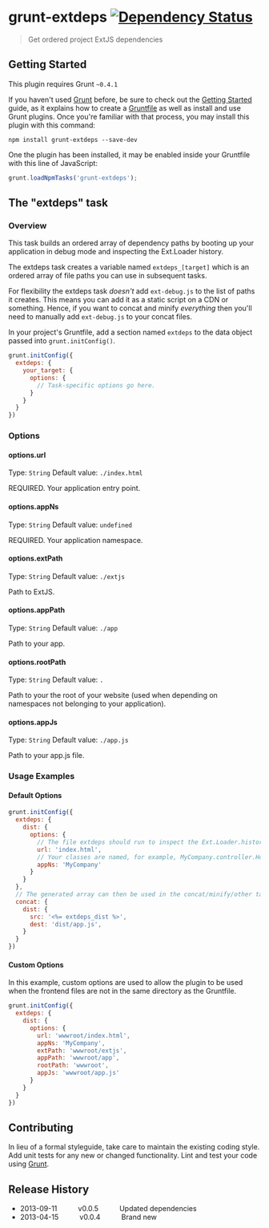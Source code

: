 # grunt-extdeps [![Dependency Status](https://david-dm.org/alanshaw/grunt-extdeps.png)](https://david-dm.org/alanshaw/grunt-extdeps)

> Get ordered project ExtJS dependencies

## Getting Started
This plugin requires Grunt `~0.4.1`

If you haven't used [Grunt](http://gruntjs.com/) before, be sure to check out the [Getting Started](http://gruntjs.com/getting-started) guide, as it explains how to create a [Gruntfile](http://gruntjs.com/sample-gruntfile) as well as install and use Grunt plugins. Once you're familiar with that process, you may install this plugin with this command:

```shell
npm install grunt-extdeps --save-dev
```

One the plugin has been installed, it may be enabled inside your Gruntfile with this line of JavaScript:

```js
grunt.loadNpmTasks('grunt-extdeps');
```

## The "extdeps" task


### Overview

This task builds an ordered array of dependency paths by booting up your application in debug mode and inspecting the Ext.Loader history. 

The extdeps task creates a variable named `extdeps_[target]` which is an ordered array of file paths you can use in subsequent tasks.

For flexibility the extdeps task _doesn't_ add `ext-debug.js` to the list of paths it creates. This means you can add it as a static script on a CDN or something. Hence, if you want to concat and minify _everything_ then you'll need to manually add `ext-debug.js` to your concat files.

In your project's Gruntfile, add a section named `extdeps` to the data object passed into `grunt.initConfig()`.

```js
grunt.initConfig({
  extdeps: {
    your_target: {
      options: {
        // Task-specific options go here.
      }
    }
  }
})
```


### Options

#### options.url
Type: `String`
Default value: `./index.html`

REQUIRED. Your application entry point.

#### options.appNs
Type: `String`
Default value: `undefined`

REQUIRED. Your application namespace.

#### options.extPath
Type: `String`
Default value: `./extjs`

Path to ExtJS.

#### options.appPath
Type: `String`
Default value: `./app`

Path to your app.

#### options.rootPath
Type: `String`
Default value: `.`

Path to your the root of your website (used when depending on namespaces not belonging to your application).

#### options.appJs
Type: `String`
Default value: `./app.js`

Path to your app.js file.


### Usage Examples

#### Default Options

```js
grunt.initConfig({
  extdeps: {
    dist: {
      options: {
        // The file extdeps should run to inspect the Ext.Loader.history to determine the dependencies
        url: 'index.html',
        // Your classes are named, for example, MyCompany.controller.Homepage
        appNs: 'MyCompany'
      }
    }
  },
  // The generated array can then be used in the concat/minify/other tasks
  concat: {
    dist: {
      src: '<%= extdeps_dist %>',
      dest: 'dist/app.js',
    }
  }
})
```

#### Custom Options
In this example, custom options are used to allow the plugin to be used when the frontend files are not in the same directory as the Gruntfile.

```js
grunt.initConfig({
  extdeps: {
    dist: {
      options: {
        url: 'wwwroot/index.html',
        appNs: 'MyCompany',
        extPath: 'wwwroot/extjs',
        appPath: 'wwwroot/app',
        rootPath: 'wwwroot',
        appJs: 'wwwroot/app.js'
      }
    }
  }
})
```

## Contributing

In lieu of a formal styleguide, take care to maintain the existing coding style. Add unit tests for any new or changed functionality. Lint and test your code using [Grunt](http://gruntjs.com/).

## Release History

 * 2013-09-11   v0.0.5   Updated dependencies
 * 2013-04-15   v0.0.4   Brand new
